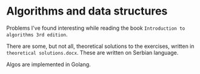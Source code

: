 # Algorithms and data structures

Problems I've found interesting while reading the book `Introduction to algorithms 3rd edition`. 

There are some, but not all, theoretical solutions to the exercises, written in `theoretical solutions.docx`. These are written on Serbian language.

Algos are implemented in Golang.